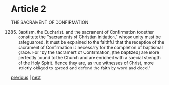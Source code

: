 # Article 2

THE SACRAMENT OF CONFIRMATION

1285. Baptism, the Eucharist, and the sacrament of Confirmation together constitute the "sacraments of Christian initiation," whose unity must be safeguarded. It must be explained to the faithful that the reception of the sacrament of Confirmation is necessary for the completion of baptismal grace. For "by the sacrament of Confirmation, [the baptized] are more perfectly bound to the Church and are enriched with a special strength of the Holy Spirit. Hence they are, as true witnesses of Christ, more strictly obliged to spread and defend the faith by word and deed."

[previous](https://github.com/Tenari/non-fiction/blob/master/catechism/__P3O.md) | [next](https://github.com/Tenari/non-fiction/blob/master/catechism/__P3Q.md)